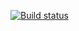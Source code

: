 [![Build status](https://ci.appveyor.com/api/projects/status/dt7fvml433jrbwvf?svg=true)](https://ci.appveyor.com/project/Yazilya25/aqa-2-3)
